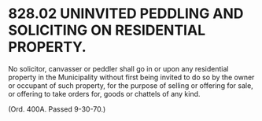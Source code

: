 828.02 UNINVITED PEDDLING AND SOLICITING ON RESIDENTIAL PROPERTY.
=================================================================

No solicitor, canvasser or peddler shall go in or upon any residential
property in the Municipality without first being invited to do so by the
owner or occupant of such property, for the purpose of selling or
offering for sale, or offering to take orders for, goods or chattels of
any kind.

(Ord. 400A. Passed 9-30-70.)
